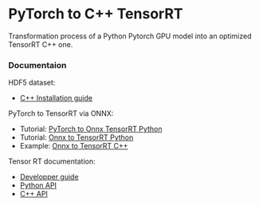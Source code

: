 
# PyTorch to C++ TensorRT

Transformation process of a Python Pytorch GPU model into an optimized TensorRT C++ one.

### Documentaion

HDF5 dataset:
 - [C++ Installation guide](https://github.com/HDFGroup/hdf5/blob/develop/release_docs/INSTALL)

PyTorch to TensorRT via ONNX:
 - Tutorial: [PyTorch to Onnx TensorRT Python](https://learnopencv.com/how-to-convert-a-model-from-pytorch-to-tensorrt-and-speed-up-inference/)
 - Tutorial: [Onnx to TensorRT Python](https://medium.com/@fanzongshaoxing/accelerate-pytorch-model-with-tensorrt-via-onnx-d5b5164b369)
 - Example: [Onnx to TensorRT C++](https://github.com/spmallick/learnopencv/blob/master/PyTorch-ONNX-TensorRT-CPP/trt_sample.cpp)

Tensor RT documentation:
- [Developper guide](https://docs.nvidia.com/deeplearning/tensorrt/archives/tensorrt-700/tensorrt-developer-guide/index.html)
- [Python API](https://docs.nvidia.com/deeplearning/tensorrt/api/python_api/)
- [C++ API](https://docs.nvidia.com/deeplearning/tensorrt/api/c_api/)
